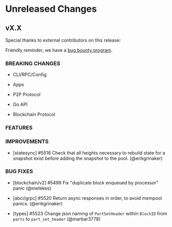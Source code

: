 # Unreleased Changes

## vX.X

Special thanks to external contributors on this release:

Friendly reminder, we have a [bug bounty program](https://hackerone.com/tendermint).

### BREAKING CHANGES

- CLI/RPC/Config

- Apps

- P2P Protocol

- Go API

- Blockchain Protocol

### FEATURES

### IMPROVEMENTS

- [statesync] \#5516 Check that all heights necessary to rebuild state for a snapshot exist before adding the snapshot to the pool. (@erikgrinaker)

### BUG FIXES

- [blockchain/v2] \#5499 Fix "duplicate block enqueued by processor" panic (@melekes)
- [abci/grpc] \#5520 Return async responses in order, to avoid mempool panics. (@erikgrinaker)

- [types] \#5523 Change json naming of `PartSetHeader` within `BlockID` from `parts` to `part_set_header` (@marbar3778)
